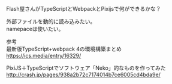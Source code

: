 ﻿Flash屋さんがTypeScriptとWebpackとPixijsで何ができるかな？

外部ファイルを動的に読み込みたい。<br>
namepaceは使いたい。<br>

参考<br>
最新版TypeScript+webpack 4の環境構築まとめ<br>
https://ics.media/entry/16329/

PixiJS＋TypeScriptでソフトウェア「Neko」的なものを作ってみた<br>
http://crash.jp/pages/938a2b72c7174014b7ce6005cd4bda9e/